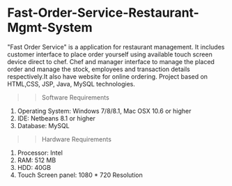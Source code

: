 # Fast-Order-Service-Restaurant-Mgmt-System
"Fast Order Service" is a application for restaurant management. It includes customer interface to place order yourself  using available touch  screen device direct to chef. Chef and manager interface to manage the placed order and manage the stock, employees and transaction details respectively.It also have website for online ordering. Project based on HTML,CSS, JSP, Java, MySQL technologies.
>> Software Requirements
1. Operating System: Windows 7/8/8.1, Mac OSX 10.6 or higher
2. IDE: Netbeans 8.1 or higher
3. Database: MySQL
>>Hardware Requirements
1. Processor: Intel
2. RAM: 512 MB
3. HDD: 40GB
4. Touch Screen panel: 1080 * 720 Resolution
